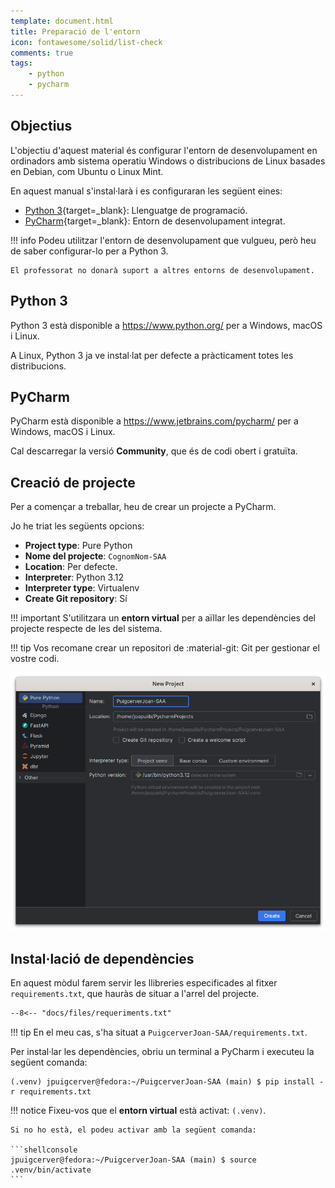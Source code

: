 ```yaml
---
template: document.html
title: Preparació de l'entorn
icon: fontawesome/solid/list-check
comments: true
tags:
    - python
    - pycharm
---
```


## Objectius
L'objectiu d'aquest material és configurar l'entorn de desenvolupament
en ordinadors amb sistema operatiu Windows o distribucions de Linux basades en Debian,
com Ubuntu o Linux Mint.

En aquest manual s'instal·larà i es configuraran les següent eines:

- [Python 3](https://www.python.org/){target=_blank}: Llenguatge de programació.
- [PyCharm](https://www.jetbrains.com/pycharm/){target=_blank}: Entorn de desenvolupament integrat.

!!! info
    Podeu utilitzar l'entorn de desenvolupament que vulgueu,
    però heu de saber configurar-lo per a Python 3.

    El professorat no donarà suport a altres entorns de desenvolupament.

## Python 3
Python 3 està disponible a https://www.python.org/ per a Windows, macOS i Linux.

A Linux, Python 3 ja ve instal·lat per defecte a pràcticament totes les distribucions.

## PyCharm
PyCharm està disponible a https://www.jetbrains.com/pycharm/ per a Windows, macOS i Linux.

Cal descarregar la versió __Community__, que és de codi obert i gratuïta.

## Creació de projecte
Per a començar a treballar, heu de crear un projecte a PyCharm.

Jo he triat les següents opcions:

- __Project type__: Pure Python
- __Nome del projecte__: `CognomNom-SAA`
- __Location__: Per defecte.
- __Interpreter__: Python 3.12
- __Interpreter type__: Virtualenv
- __Create Git repository__: Sí

!!! important
    S'utilitzara un __entorn virtual__ per a aïllar les dependències del projecte
    respecte de les del sistema.

!!! tip
    Vos recomane crear un repositori de :material-git: Git per gestionar el vostre codi.

![Creació de projecte](../img/entorn/pycharm_creacio_projecte.png)

## Instal·lació de dependències
En aquest mòdul farem servir les llibreries especificades al fitxer `requirements.txt`,
que hauràs de situar a l'arrel del projecte.

```txt title="requirements.txt"
--8<-- "docs/files/requeriments.txt"
```

!!! tip
    En el meu cas, s'ha situat a `PuigcerverJoan-SAA/requirements.txt`.

Per instal·lar les dependències, obriu un terminal a PyCharm
i executeu la següent comanda:

```shellconsole
(.venv) jpuigcerver@fedora:~/PuigcerverJoan-SAA (main) $ pip install -r requirements.txt
```

!!! notice
    Fixeu-vos que el __entorn virtual__ està activat: `(.venv)`.

    Si no ho està, el podeu activar amb la següent comanda:

    ```shellconsole
    jpuigcerver@fedora:~/PuigcerverJoan-SAA (main) $ source .venv/bin/activate
    ```

